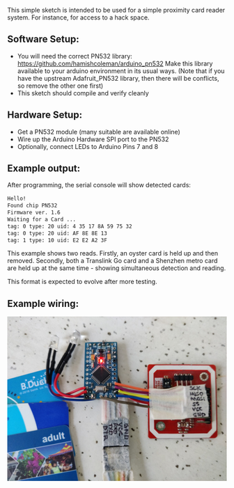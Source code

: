 This simple sketch is intended to be used for a simple proximity card reader
system.  For instance, for access to a hack space.

## Software Setup:
- You will need the correct PN532 library:
    https://github.com/hamishcoleman/arduino_pn532
  Make this library available to your arduino environment in its usual ways.
  (Note that if you have the upstream Adafruit_PN532 library, then there will
  be conflicts, so remove the other one first)
- This sketch should compile and verify cleanly

## Hardware Setup:
- Get a PN532 module (many suitable are available online)
- Wire up the Arduino Hardware SPI port to the PN532
- Optionally, connect LEDs to Arduino Pins 7 and 8

## Example output:
After programming, the serial console will show detected cards:

```
Hello!
Found chip PN532
Firmware ver. 1.6
Waiting for a Card ...
tag: 0 type: 20 uid: 4 35 17 8A 59 75 32 
tag: 0 type: 20 uid: AF 8E 8E 13
tag: 1 type: 10 uid: E2 E2 A2 3F
```

This example shows two reads.  Firstly, an oyster card is held up and then
removed.  Secondly, both a Translink Go card and a Shenzhen metro card are
held up at the same time - showing simultaneous detection and reading.

This format is expected to evolve after more testing.

## Example wiring:

<img src="wiring_example.jpg" width=800/>
